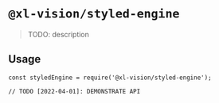 # `@xl-vision/styled-engine`

> TODO: description

## Usage

```
const styledEngine = require('@xl-vision/styled-engine');

// TODO [2022-04-01]: DEMONSTRATE API
```
